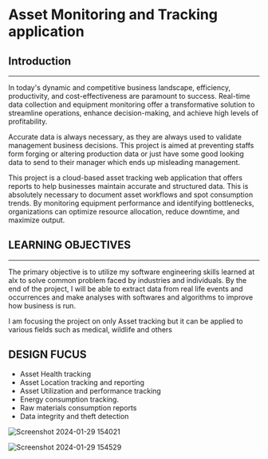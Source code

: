 # Asset Monitoring and Tracking application

## Introduction
---
In today's dynamic and competitive business landscape, efficiency, productivity, and cost-effectiveness are paramount to success. Real-time data collection and equipment monitoring offer a transformative solution to streamline operations, enhance decision-making, and achieve high levels of profitability.

Accurate data is always necessary, as they are always used to validate management business decisions.
This project is aimed at preventing staffs form forging or altering production data or just have some good looking data to send to their manager which ends up misleading management.

This project is a cloud-based asset tracking web application that offers reports to help businesses maintain accurate and structured data. This is absolutely necessary to document asset workflows and spot consumption trends. By monitoring equipment performance and identifying bottlenecks, organizations can optimize resource allocation, reduce downtime, and maximize output.

## LEARNING OBJECTIVES
---
The primary objective is to utilize my software engineering skills learned at alx to solve common problem faced by industries and individuals. By the end of the project, I will be able to extract data from real life events and occurrences and make analyses with softwares and algorithms to improve how business is run.

I am focusing the project on only Asset tracking but it can be applied to various fields such as medical, wildlife and others

## DESIGN FUCUS
- Asset Health tracking
- Asset Location tracking and reporting
- Asset Utilization and performance tracking
- Energy consumption tracking.
- Raw materials consumption reports
- Data integrity and theft detection


![Screenshot 2024-01-29 154021](https://github.com/georgeeset/asset-monitor/assets/47377897/29efebf9-15df-4801-8b40-66843d3e7721)

![Screenshot 2024-01-29 154529](https://github.com/georgeeset/asset-monitor/assets/47377897/857fe52d-739a-4c01-8a39-1338ce886328)


